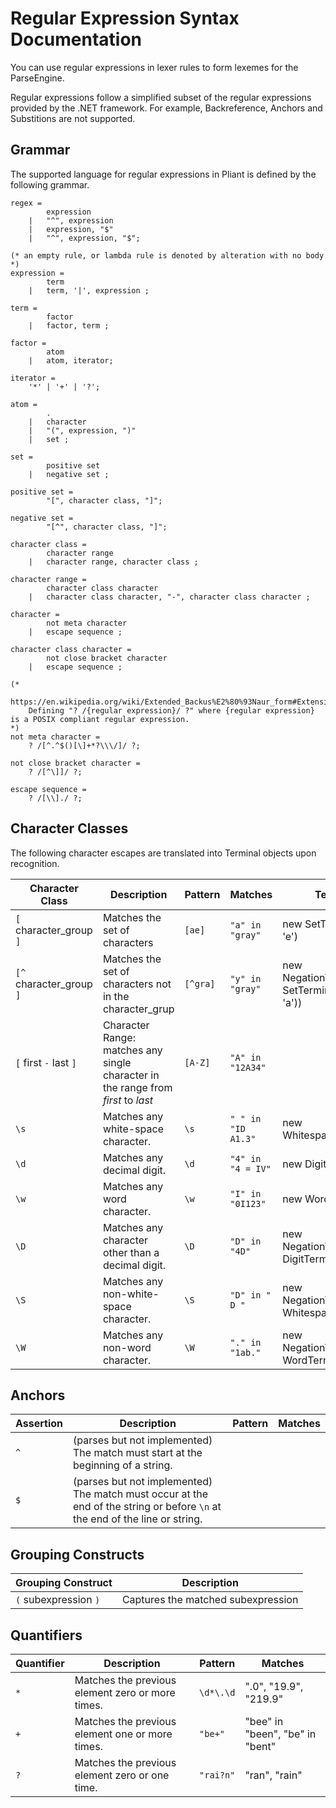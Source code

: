 # Regular Expression Syntax Documentation 

You can use regular expressions in lexer rules to form lexemes for the ParseEngine. 

Regular expressions follow a simplified subset of the regular expressions provided by the .NET framework. For example, Backreference, Anchors and Substitions are not supported. 

## Grammar

The supported language for regular expressions in Pliant is defined by the following grammar. 

```ebnf
regex =   
        expression 
    |   "^", expression 
    |   expression, "$"
    |   "^", expression, "$";

(* an empty rule, or lambda rule is denoted by alteration with no body *)
expression =  
        term 
    |   term, '|', expression ;

term = 
        factor
    |   factor, term ;

factor = 
        atom 
    |   atom, iterator;

iterator = 
    '*' | '+' | '?';

atom =
        . 
    |   character
    |   "(", expression, ")"
    |   set ;

set =
        positive set
    |   negative set ;

positive set =
        "[", character class, "]";

negative set = 
        "[^", character class, "]";

character class = 
        character range 
    |   character range, character class ;

character range =
        character class character 
    |   character class character, "-", character class character ;

character =
        not meta character 
    |   escape sequence ;

character class character =
        not close bracket character
    |   escape sequence ;

(* 
    https://en.wikipedia.org/wiki/Extended_Backus%E2%80%93Naur_form#Extensibility 
    Defining "? /{regular expression}/ ?" where {regular expression} is a POSIX compliant regular expression.
*)
not meta character =
    ? /[^.^$()[\]+*?\\\/]/ ?;

not close bracket character = 
    ? /[^\]]/ ?;

escape sequence = 
    ? /[\\]./ ?;
```

## Character Classes

The following character escapes are translated into Terminal objects upon recognition.

| Character Class  | Description | Pattern | Matches | Terminal | 
| ------------- | ------------- | ------------- | ------------- | ------------- |
| ```[``` character_group ```]``` | Matches the set of characters | ```[ae]``` | ```"a" in "gray"``` | new SetTerminal('a', 'e') |
| ```[^``` character_group ```]``` | Matches the set of characters not in the character_grup | ```[^gra]``` | ```"y" in "gray"``` | new NegationTerminal(new SetTerminal('g', 'r', 'a')) |
| ```[``` first ```-``` last ```]```| Character Range: matches any single character in the range from *first* to *last* | ```[A-Z]``` | ```"A" in "12A34"```  | |
| ```\s```  | Matches any white-space character.  | ```\s```  | ```" " in "ID A1.3"```  | new WhitespaceTerminal() |
| ```\d```  | Matches any decimal digit.  | ```\d```  | ```"4" in "4 = IV"```  | new DigitTerminal() |
| ```\w```  | Matches any word character. | ```\w```|  ```"I" in "0I123"```| new WordTerminal() | 
| ```\D```  | Matches any character other than a decimal digit. | ```\D``` | ```"D" in "4D"```| new NegationTerminal(new DigitTerminal))
| ```\S```  | Matches any non-white-space character. | ```\S``` | ```"D" in " D "``` | new NegationTerminal(new WhitespaceTerminal())|
| ```\W```  | Matches any non-word character. | ```\W``` | ```"." in "1ab." ``` | new NegationTerminal(new WordTerminal())|

## Anchors

| Assertion | Description | Pattern | Matches |
| --------- | ----------- | ------- | ------- |
| ```^``` | (parses but not implemented) The match must start at the beginning of a string. | | |
| ```$``` | (parses but not implemented) The match must occur at the end of the string or before ```\n``` at the end of the line or string. | | |

## Grouping Constructs

| Grouping Construct | Description |
| ------------------ | ----------- | 
| ```(``` subexpression ```)``` | Captures the matched subexpression |

## Quantifiers 

| Quantifier | Description | Pattern | Matches | 
| ---------- | ----------- | ------- | ------- | 
| ```*```    | Matches the previous element zero or more times. | ```\d*\.\d``` | ".0", "19.9", "219.9" |
| ```+```    | Matches the previous element one or more times. | ```"be+"``` | "bee" in "been", "be" in "bent" |
| ```?```    | Matches the previous element zero or one time. | ```"rai?n"```| "ran", "rain" |
